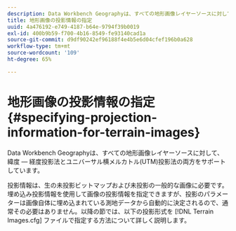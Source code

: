 ```yaml
---
description: Data Workbench Geographyは、すべての地形画像レイヤーソースに対して、緯度 — 経度投影法とユニバーサル横メルカトル(UTM)投影法の両方をサポートしています。
title: 地形画像の投影情報の指定
uuid: 4a476192-e749-4187-b64e-9794f39b0019
exl-id: 400b9b59-f700-4b16-8549-fe93140cad1a
source-git-commit: d9df90242ef96188f4e4b5e6d04cfef196b0a628
workflow-type: tm+mt
source-wordcount: '109'
ht-degree: 65%

---
```


# 地形画像の投影情報の指定{#specifying-projection-information-for-terrain-images}

Data Workbench Geographyは、すべての地形画像レイヤーソースに対して、緯度 — 経度投影法とユニバーサル横メルカトル(UTM)投影法の両方をサポートしています。

投影情報は、生の未投影ビットマップおよび未投影の一般的な画像に必要です。埋め込み投影情報を使用して画像の投影情報を指定できますが、投影のパラメーターは画像自体に埋め込まれている測地データから自動的に決定されるので、通常その必要はありません。以降の節では、以下の投影形式を [!DNL Terrain Images.cfg] ファイルで指定する方法について詳しく説明します。
